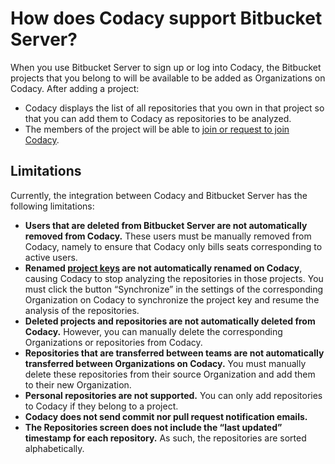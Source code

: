 # How does Codacy support Bitbucket Server?

When you use Bitbucket Server to sign up or log into Codacy, the Bitbucket projects that you belong to will be available to be added as Organizations on Codacy. After adding a project:

- Codacy displays the list of all repositories that you own in that project so that you can add them to Codacy as repositories to be analyzed.
- The members of the project will be able to [join or request to join Codacy](https://support.codacy.com/hc/en-us/articles/360010263720#settings-to-add-people).

## Limitations
Currently, the integration between Codacy and Bitbucket Server has the following limitations:

- **Users that are deleted from Bitbucket Server are not automatically removed from Codacy.** These users must be manually removed from Codacy, namely to ensure that Codacy only bills seats corresponding to active users.
- **Renamed [project keys](https://confluence.atlassian.com/bitbucketserver/creating-projects-776639848.html) are not automatically renamed on Codacy**, causing Codacy to stop analyzing the repositories in those projects. You must click the button “Synchronize” in the settings of the corresponding Organization on Codacy to synchronize the project key and resume the analysis of the repositories.
- **Deleted projects and repositories are not automatically deleted from Codacy.** However, you can manually delete the corresponding Organizations or repositories from Codacy.
- **Repositories that are transferred between teams are not automatically transferred between Organizations on Codacy.** You must manually delete these repositories from their source Organization and add them to their new Organization.
- **Personal repositories are not supported.** You can only add repositories to Codacy if they belong to a project.
- **Codacy does not send commit nor pull request notification emails.**
- **The Repositories screen does not include the “last updated” timestamp for each repository.** As such, the repositories are sorted alphabetically.
